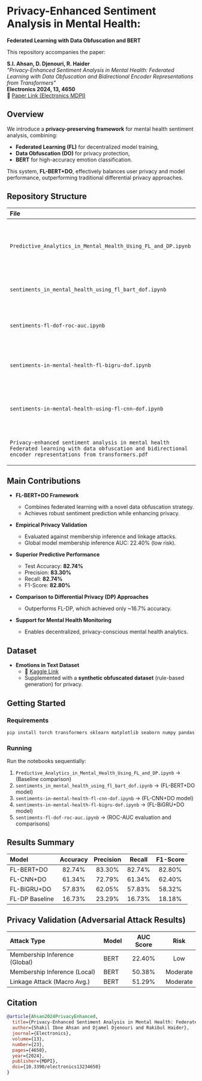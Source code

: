 # Privacy-Enhanced Sentiment Analysis in Mental Health:  
**Federated Learning with Data Obfuscation and BERT**

This repository accompanies the paper:

**S.I. Ahsan, D. Djenouri, R. Haider**  
*"Privacy-Enhanced Sentiment Analysis in Mental Health: Federated Learning with Data Obfuscation and Bidirectional Encoder Representations from Transformers"*  
**Electronics 2024, 13, 4650**  
🔗 [Paper Link (Electronics MDPI)](https://doi.org/10.3390/electronics13234650)

## Overview

We introduce a **privacy-preserving framework** for mental health sentiment analysis, combining:
- **Federated Learning (FL)** for decentralized model training,
- **Data Obfuscation (DO)** for privacy protection,
- **BERT** for high-accuracy emotion classification.

This system, **FL-BERT+DO**, effectively balances user privacy and model performance, outperforming traditional differential privacy approaches.

## Repository Structure

| File | Description |
|:-----|:------------|
| `Predictive_Analytics_in_Mental_Health_Using_FL_and_DP.ipynb` | Analysis and benchmarking of federated learning with differential privacy (FL-DP). |
| `sentiments_in_mental_health_using_fl_bart_dof.ipynb` | FL-BART model with data obfuscation. |
| `sentiments-fl-dof-roc-auc.ipynb` | ROC-AUC performance evaluation across models. |
| `sentiments-in-mental-health-fl-bigru-dof.ipynb` | FL-BiGRU model with data obfuscation experiments. |
| `sentiments-in-mental-health-using-fl-cnn-dof.ipynb` | FL-CNN model with data obfuscation training and evaluation. |
| `Privacy-enhanced sentiment analysis in mental health Federated learning with data obfuscation and bidirectional encoder representations from transformers.pdf` | Full published paper (Electronics 2024). |

## Main Contributions

- **FL-BERT+DO Framework**  
  - Combines federated learning with a novel data obfuscation strategy.
  - Achieves robust sentiment prediction while enhancing privacy.

- **Empirical Privacy Validation**  
  - Evaluated against membership inference and linkage attacks.
  - Global model membership inference AUC: 22.40% (low risk).

- **Superior Predictive Performance**  
  - Test Accuracy: **82.74%**
  - Precision: **83.30%**
  - Recall: **82.74%**
  - F1-Score: **82.80%**

- **Comparison to Differential Privacy (DP) Approaches**  
  - Outperforms FL-DP, which achieved only ~16.7% accuracy.

- **Support for Mental Health Monitoring**  
  - Enables decentralized, privacy-conscious mental health analytics.

## Dataset

- **Emotions in Text Dataset**  
  - 🔗 [Kaggle Link](https://www.kaggle.com/datasets/ishantjuyal/emotions-in-text)
  - Supplemented with a **synthetic obfuscated dataset** (rule-based generation) for privacy.

## Getting Started

### Requirements

```bash
pip install torch transformers sklearn matplotlib seaborn numpy pandas
```

### Running

Run the notebooks sequentially:
1. `Predictive_Analytics_in_Mental_Health_Using_FL_and_DP.ipynb` → (Baseline comparison)
2. `sentiments_in_mental_health_using_fl_bart_dof.ipynb` → (FL-BERT+DO model)
3. `sentiments-in-mental-health-fl-cnn-dof.ipynb` → (FL-CNN+DO model)
4. `sentiments-in-mental-health-fl-bigru-dof.ipynb` → (FL-BiGRU+DO model)
5. `sentiments-fl-dof-roc-auc.ipynb` → (ROC-AUC evaluation and comparisons)

## Results Summary

| Model           | Accuracy | Precision | Recall | F1-Score |
|:----------------|:--------:|:---------:|:------:|:--------:|
| FL-BERT+DO      | 82.74%   | 83.30%    | 82.74% | 82.80%   |
| FL-CNN+DO       | 61.34%   | 72.79%    | 61.34% | 62.40%   |
| FL-BiGRU+DO     | 57.83%   | 62.05%    | 57.83% | 58.32%   |
| FL-DP Baseline  | 16.73%   | 23.29%    | 16.73% | 18.18%   |

## Privacy Validation (Adversarial Attack Results)

| Attack Type | Model | AUC Score | Risk |
|:------------|:------|:---------:|:----:|
| Membership Inference (Global) | BERT | 22.40% | Low |
| Membership Inference (Local)  | BERT | 50.38% | Moderate |
| Linkage Attack (Macro Avg.)   | BERT | 51.29% | Moderate |

## Citation

```bibtex
@article{Ahsan2024PrivacyEnhanced,
  title={Privacy-Enhanced Sentiment Analysis in Mental Health: Federated Learning with Data Obfuscation and Bidirectional Encoder Representations from Transformers},
  author={Shakil Ibne Ahsan and Djamel Djenouri and Rakibul Haider},
  journal={Electronics},
  volume={13},
  number={23},
  pages={4650},
  year={2024},
  publisher={MDPI},
  doi={10.3390/electronics13234650}
}
```
